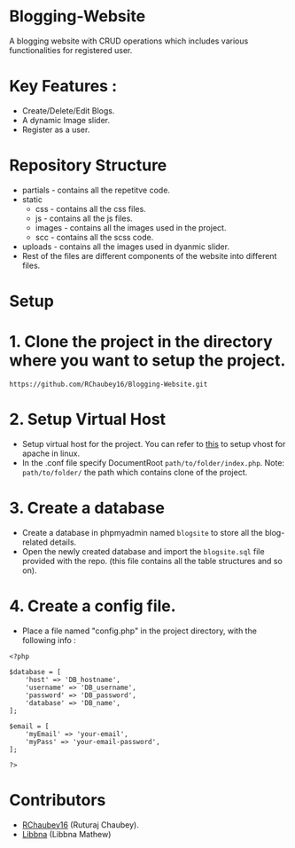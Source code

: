 # Blogging-Website
A blogging website with CRUD operations which includes various functionalities for registered user.

# Key Features : 
* Create/Delete/Edit Blogs.
* A dynamic Image slider.
* Register as a user.

# Repository Structure
* partials - contains all the repetitve code.
* static
  * css - contains all the css files.
  * js - contains all the js files.
  * images - contains all the images used in the project.
  * scc - contains all the scss code.
* uploads - contains all the images used in dyanmic slider.
* Rest of the files are different components of the website into different files.

# Setup
# 1. Clone the project in the directory where you want to setup the project.
```
https://github.com/RChaubey16/Blogging-Website.git
```

# 2. Setup Virtual Host

* Setup virtual host for the project. You can refer to [this](https://www.digitalocean.com/community/tutorials/how-to-set-up-apache-virtual-hosts-on-ubuntu-16-04) to setup vhost for apache in linux.
* In the .conf file specify DocumentRoot ```path/to/folder/index.php```. Note: ```path/to/folder/``` the path which contains clone of the project.
  
# 3. Create a database
* Create a database in phpmyadmin named ```blogsite``` to store all the blog-related details.
* Open the newly created database and import the ```blogsite.sql``` file provided with the repo. (this file contains all the table structures and so on).

# 4. Create a config file.
* Place a file named "config.php" in the project directory, with the following info : 
```
<?php 

$database = [
    'host' => 'DB_hostname',
    'username' => 'DB_username',
    'password' => 'DB_password',
    'database' => 'DB_name',
];

$email = [
    'myEmail' => 'your-email',
    'myPass' => 'your-email-password',
];

?>
```

# Contributors
* [RChaubey16](https://github.com/RChaubey16) (Ruturaj Chaubey).
* [Libbna](https://github.com/Libbna/) (Libbna Mathew)